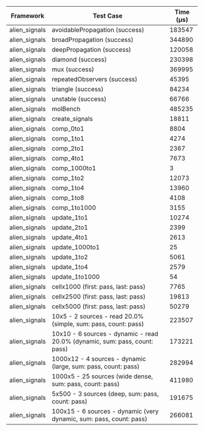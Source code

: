 | Framework | Test Case | Time (μs) |
| --- | --- | --- |
| alien_signals | avoidablePropagation (success) | 183547 |
| alien_signals | broadPropagation (success) | 344890 |
| alien_signals | deepPropagation (success) | 120058 |
| alien_signals | diamond (success) | 230398 |
| alien_signals | mux (success) | 369995 |
| alien_signals | repeatedObservers (success) | 45395 |
| alien_signals | triangle (success) | 84234 |
| alien_signals | unstable (success) | 66766 |
| alien_signals | molBench | 485235 |
| alien_signals | create_signals | 18811 |
| alien_signals | comp_0to1 | 8804 |
| alien_signals | comp_1to1 | 4274 |
| alien_signals | comp_2to1 | 2367 |
| alien_signals | comp_4to1 | 7673 |
| alien_signals | comp_1000to1 | 3 |
| alien_signals | comp_1to2 | 12073 |
| alien_signals | comp_1to4 | 13960 |
| alien_signals | comp_1to8 | 4108 |
| alien_signals | comp_1to1000 | 3155 |
| alien_signals | update_1to1 | 10274 |
| alien_signals | update_2to1 | 2399 |
| alien_signals | update_4to1 | 2613 |
| alien_signals | update_1000to1 | 25 |
| alien_signals | update_1to2 | 5061 |
| alien_signals | update_1to4 | 2579 |
| alien_signals | update_1to1000 | 54 |
| alien_signals | cellx1000 (first: pass, last: pass) | 7765 |
| alien_signals | cellx2500 (first: pass, last: pass) | 19813 |
| alien_signals | cellx5000 (first: pass, last: pass) | 50279 |
| alien_signals | 10x5 - 2 sources - read 20.0% (simple, sum: pass, count: pass) | 223507 |
| alien_signals | 10x10 - 6 sources - dynamic - read 20.0% (dynamic, sum: pass, count: pass) | 173221 |
| alien_signals | 1000x12 - 4 sources - dynamic (large, sum: pass, count: pass) | 282994 |
| alien_signals | 1000x5 - 25 sources (wide dense, sum: pass, count: pass) | 411980 |
| alien_signals | 5x500 - 3 sources (deep, sum: pass, count: pass) | 191675 |
| alien_signals | 100x15 - 6 sources - dynamic (very dynamic, sum: pass, count: pass) | 266081 |
